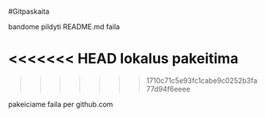 #Gitpaskaita

bandome pildyti README.md faila

<<<<<<< HEAD
lokalus pakeitima
=======
>>>>>>> 1710c71c5e93fc1cabe9c0252b3fa77d94f6eeee

pakeiciame faila per github.com
